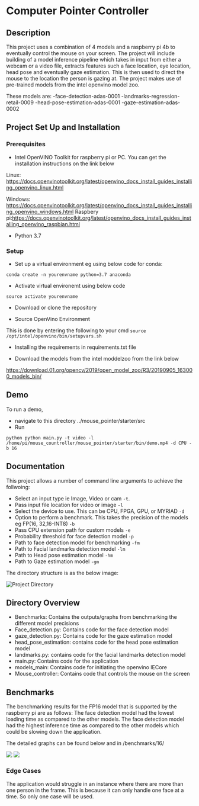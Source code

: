 # Computer Pointer Controller

## Description

This project uses a combination of 4 models and a raspberry pi 4b to eventually control the mouse on your screen.
The project will include building of a model inference pipeline which takes in input from either a webcam or a video file,
extracts features such a face location, eye location, head pose and eventually gaze estimation. This is then
used to direct the mouse to the location the person is gazing at.
The project makes use of pre-trained models from the intel openvino model zoo.

These models are:
-face-detection-adas-0001
-landmarks-regression-retail-0009
-head-pose-estimation-adas-0001
-gaze-estimation-adas-0002

## Project Set Up and Installation

### Prerequisites

- Intel OpenVINO Toolkit for raspberry pi or PC. 
You can get the installation instructions on the link below

Linux: 
https://docs.openvinotoolkit.org/latest/openvino_docs_install_guides_installing_openvino_linux.html

Windows:
https://docs.openvinotoolkit.org/latest/openvino_docs_install_guides_installing_openvino_windows.html
Raspbery pi:https://docs.openvinotoolkit.org/latest/openvino_docs_install_guides_installing_openvino_raspbian.html

- Python 3.7



### Setup

- Set up a virtual environment eg using below code for conda:

`conda create -n yourenvname python=3.7 anaconda`

- Activate virtual environemt using below code

`source activate yourenvname`

- Download or clone the repository

- Source OpenVino Environment

This is done by entering the following to your cmd `source /opt/intel/openvino/bin/setupvars.sh`

- Installing the requirements in requirements.txt file

- Download the models from the intel moddelzoo from the link below

https://download.01.org/opencv/2019/open_model_zoo/R3/20190905_163000_models_bin/


## Demo
To run a demo, 
- navigate to this directory ../mouse_pointer/starter/src
- Run 

`python python main.py -t video -l /home/pi/mouse_countroller/mouse_pointer/starter/bin/demo.mp4 -d CPU -b 16`



## Documentation

This project allows a number of command line arguments to achieve the follwoing:

- Select an input type ie Image, Video or cam `-t`. 
- Pass input file location for video or image `-l`
- Select the device to use. This can be CPU, FPGA, GPU, or MYRIAD `-d`
- Option to perform a benchmark. This takes the precision of the models eg FP(16, 32,16-INT8) `-b`
- Pass CPU extension path for custom models `-e`
- Probability threshold for face detection model `-p`
- Path to face detection model for benchmarking `-fm`
- Path to Facial landmarks detection model `-lm`
- Path to Head pose estimation model `-hm`
- Path to Gaze estimation model  `-gm`

The directory structure is as the below image:

 ![Project Directory](./mouse_pointer/starter/src/directory.png)


## Directory Overview

- Benchmarks: Contains the outputs/graphs from benchmarking the different model precisions
- Face_detection.py: Contains code for the face detection model
- gaze_detection.py: Contains code for the gaze estimation model
- head_pose_estimation: contains code for the head pose estimation model
- landmarks.py: contains code for the facial landmarks detection model
- main.py: Contains code for the application
- models_main: Contains code for initiating the openvino IECore
- Mouse_controller: Contains code that controls the mouse on the screen


## Benchmarks

The benchmarking results for the FP16 model that is supported by the raspberry pi are as follows:
The face detection model had the lowest loading time as compared to the other models.
The face detection model had the highest inference time as compared to the other models
which could be slowing down the application.

The detailed graphs can be found below and in /benchmarks/16/

![](./benchmarks/16/inference.jpg)
![](./benchmarks/16/loading.jpg)




### Edge Cases
The application would struggle in an instance where there are more than one person in the frame. This is because
it can only handle one face at a time. So only one case will be used.